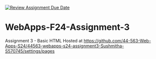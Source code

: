 [![Review Assignment Due Date](https://classroom.github.com/assets/deadline-readme-button-24ddc0f5d75046c5622901739e7c5dd533143b0c8e959d652212380cedb1ea36.svg)](https://classroom.github.com/a/qJp_9AXf)
# WebApps-F24-Assignment-3
Assignment 3 - Basic HTML
Hosted at <https://github.com/44-563-Web-Apps-S24/44563-webapps-s24-assignment3-Sushmitha-S570745/settings/pages>

